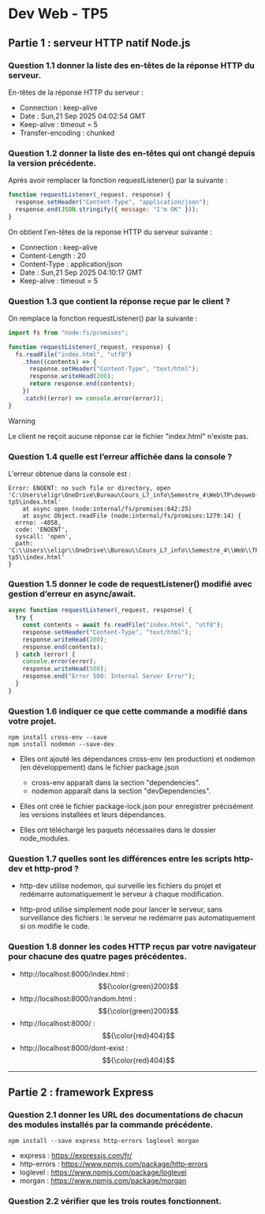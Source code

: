 # Dev Web - TP5

## Partie 1 : serveur HTTP natif Node.js

### Question 1.1 donner la liste des en-têtes de la réponse HTTP du serveur.


En-têtes de la réponse HTTP du serveur :   

 * Connection :  keep-alive  
 * Date :  Sun,21 Sep 2025 04:02:54 GMT  
 * Keep-alive :  timeout = 5  
 * Transfer-encoding :  chunked

### Question 1.2 donner la liste des en-têtes qui ont changé depuis la version précédente.

Après avoir remplacer la fonction requestListener() par la suivante :

```js
function requestListener(_request, response) {
  response.setHeader("Content-Type", "application/json");
  response.end(JSON.stringify({ message: "I'm OK" }));
}
```

On obtient l'en-têtes de la reponse HTTP du serveur suivante :

 * Connection :  keep-alive
 * Content-Length :  20
 * Content-Type :  application/json
 * Date :  Sun,21 Sep 2025 04:10:17 GMT  
 * Keep-alive :  timeout = 5  
 

### Question 1.3 que contient la réponse reçue par le client ?

On remplace la fonction requestListener() par la suivante : 

```js
import fs from "node:fs/promises";

function requestListener(_request, response) {
  fs.readFile("index.html", "utf8")
    .then((contents) => {
      response.setHeader("Content-Type", "text/html");
      response.writeHead(200);
      return response.end(contents);
    })
    .catch((error) => console.error(error));
}
```
>[!WARNING]  
>Le client ne reçoit aucune réponse car le fichier "index.html" n'existe pas.


### Question 1.4 quelle est l’erreur affichée dans la console ?

L'erreur obtenue dans la console est :

```
Error: ENOENT: no such file or directory, open 'C:\Users\eligr\OneDrive\Bureau\Cours_L7_info\Semestre_4\Web\TP\devweb-tp5\index.html'
    at async open (node:internal/fs/promises:642:25)
    at async Object.readFile (node:internal/fs/promises:1279:14) {
  errno: -4058,
  code: 'ENOENT',
  syscall: 'open',
  path: 'C:\\Users\\eligr\\OneDrive\\Bureau\\Cours_L7_info\\Semestre_4\\Web\\TP\\devweb-tp5\\index.html'
}
```

### Question 1.5 donner le code de requestListener() modifié avec gestion d’erreur en async/await.

```js
async function requestListener(_request, response) {
  try {
    const contents = await fs.readFile("index.html", "utf8");
    response.setHeader("Content-Type", "text/html");
    response.writeHead(200);
    response.end(contents);
  } catch (error) {
    console.error(error);
    response.writeHead(500);
    response.end("Error 500: Internal Server Error");
  }
}
```


### Question 1.6 indiquer ce que cette commande a modifié dans votre projet.

```
npm install cross-env --save
npm install nodemon --save-dev
```


* Elles ont ajouté les dépendances cross-env (en production) et nodemon (en développement) dans le fichier package.json

  * cross-env apparaît dans la section "dependencies".
  * nodemon apparaît dans la section "devDependencies".  

* Elles ont créé le fichier package-lock.json pour enregistrer précisément les versions installées et leurs dépendances.  

* Elles ont téléchargé les paquets nécessaires dans le dossier node_modules.


### Question 1.7 quelles sont les différences entre les scripts http-dev et http-prod ?

* http-dev utilise nodemon, qui surveille les fichiers du projet et redémarre automatiquement le serveur à chaque modification. 

* http-prod utilise simplement node pour lancer le serveur, sans surveillance des fichiers : le serveur ne redémarre pas automatiquement si on modifie le code.



### Question 1.8 donner les codes HTTP reçus par votre navigateur pour chacune des quatre pages précédentes.


* http://localhost:8000/index.html : $${\color{green}200}$$
* http://localhost:8000/random.html : $${\color{green}200}$$
* http://localhost:8000/ :  $${\color{red}404}$$
* http://localhost:8000/dont-exist : $${\color{red}404}$$

*****

## Partie 2 : framework Express


### Question 2.1 donner les URL des documentations de chacun des modules installés par la commande précédente.

```
npm install --save express http-errors loglevel morgan
```

* express : https://expressjs.com/fr/
* http-errors : https://www.npmjs.com/package/http-errors
* loglevel : https://www.npmjs.com/package/loglevel
* morgan : https://www.npmjs.com/package/morgan



### Question 2.2 vérifier que les trois routes fonctionnent.












